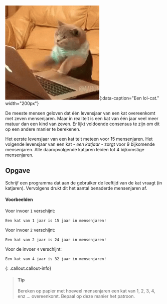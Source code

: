 ![Een lol-cat.](media/lol-cat.gif "Een lol-cat."){:data-caption="Een lol-cat." width="200px"}

De meeste mensen geloven dat één levensjaar van een kat overeenkomt met zeven mensenjaren. Maar in realiteit is een kat van één jaar veel meer matuur dan een kind van zeven. Er lijkt voldoende consensus te zijn om dit op een andere manier te berekenen.

Het eerste levensjaar van een kat telt meteen voor 15 mensenjaren. Het volgende levensjaar van een kat - *een katjaar* - zorgt voor 9 bijkomende mensenjaren. Alle daaropvolgende katjaren leiden tot 4 bijkomstige mensenjaren.

## Opgave
Schrijf een programma dat aan de gebruiker de leeftijd van de kat vraagt (in katjaren). Vervolgens drukt dit het aantal benaderde mensenjaren af.

#### Voorbeelden
Voor invoer `1` verschijnt:
```
Een kat van 1 jaar is 15 jaar in mensenjaren!
```

Voor invoer `2` verschijnt:
```
Een kat van 2 jaar is 24 jaar in mensenjaren!
```

Voor de invoer `4` verschijnt:
```
Een kat van 4 jaar is 32 jaar in mensenjaren!
```

{: .callout.callout-info}
> #### Tip
> Bereken op papier met hoeveel mensenjaren een kat van 1, 2, 3, 4, enz ... overeenkomt. Bepaal op deze manier het patroon.